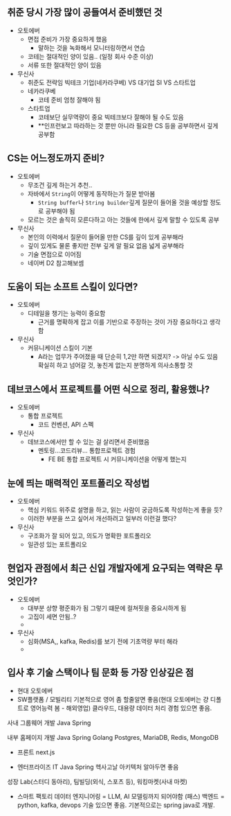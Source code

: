 ## 취준 당시 가장 많이 공들여서 준비했던 것
- 오토에버
	- 면접 준비가 가장 중요하게 했음
		- 말하는 것을 녹화해서 모니터링하면서 연습
	- 코테는 절대적인 양이 있음.. (일정 회사 수준 이상)
	- 서류 또한 절대적인 양이 있음
- 무신사
	- 취준도 전략임 빅테크 기업(네카라쿠베) VS 대기업 SI VS 스타트업 
	- 네카라쿠베
		- 코테 준비 엄청 잘해야 됨 
	- 스타트업 
		- 코테보단 실무역량이 중요 빅테크보다 잘해야 될 수도 있음
		- **인프런보고 따라하는 것 뿐만 아니라 필요한 CS 등을 공부하면서 깊게 공부함 
## CS는 어느정도까지 준비?
- 오토에버
	- 무조건 깊게 하는거 추천.. 
	- 자바에서 `String`이 어떻게 동작하는가 질문 받아봄
		- `String buffer`나 `String builder`깊게 질문이 들어올 것을 예상할 정도로 공부해야 됨
	- 모르는 것은 솔직히 모른다하고 아는 것들에 한에서 깊게 말할 수 있도록 공부
- 무신사
	- 본인의 이력에서 질문이 들어올 만한 CS를 깊이 있게 공부해라 
	- 깊이 있게도 물론 좋지만 전부 깊게 알 필요 없음 넓게 공부해라 
	- 기술 면접으로 이어짐 
	- 네이버 D2 참고해보셈 
## 도움이 되는 소프트 스킬이 있다면?
- 오토에버
	- 디테일을 챙기는 능력이 중요함 
		- 근거를 명확하게 잡고 이를 기반으로 주장하는 것이 가장 중요하다고 생각함
- 무신사
	- 커뮤니케이션 스킬이 기본
		- A라는 업무가 주어졌을 때 단순히 1,2만 하면 되겠지? -> 아닐 수도 있음 확실히 하고 넘어갈 것, 놓친게 없는지 분명하게 의사소통할 것 
## 데브코스에서 프로젝트를 어떤 식으로 정리, 활용했나?
- 오토에버
	- 통합 프로젝트 
		- 코드 컨벤션, API 스펙 
- 무신사
	- 데브코스에서만 할 수 있는 걸 살리면서 준비했음
		- 멘토링...코드리뷰... 통합프로젝트 경험
			- FE BE 통합 프로젝트 시 커뮤니케이션을 어떻게 했는지 

## 눈에 띄는 매력적인 포트폴리오 작성법
- 오토에버
	- 핵심 키워드 위주로 설명을 하고, 읽는 사람이 궁금하도록 작성하는게 좋을 듯?
	- 이러한 부분을 쓰고 싶어서 개선하려고 일부러 이런걸 했다?
- 무신사 
	- 구조화가 잘 되어 있고, 의도가 명확한 포트폴리오
	- 일관성 있는 포트폴리오 

## 현업자 관점에서 최근 신입 개발자에게 요구되는 역략은 무엇인가?
- 오토에버
	- 대부분 상향 평준화가 됨 그렇기 떄문에 컬쳐핏을 중요시하게 됨 
	- 고집이 세면 안됨..?
	- 
- 무신사
	- 심화(MSA,, kafka, Redis)를 보기 전에 기초역량 부터 해라 
	- 

## 입사 후 기술 스택이나 팀 문화 등 가장 인상깊은 점


- 현대 오토에버
- SW플랫폼 / 모빌리티
기본적으로 영어 좀 할줄알면 좋음(현대 오토에버는 걍 디폴트로 영어능력 봄 - 해외영업)
클라우드, 대용량 데이터 처리 경험 있으면 좋음.

사내 그룹웨어 개발
Java Spring 

 내부 홈페이지 개발
Java Spring 
Golang
Postgres, MariaDB, Redis, MongoDB

- 프론트
next.js

- 엔터프라이즈 IT
Java Spring
헥사고날 아키텍처 알아두면 좋음

성장 Lab(스터디 동아리), 팀빌딩(외식, 스포츠 등), 워킹마켓(사내 마켓)

- 스마트 팩토리
데이터 엔지니어링 = LLM, AI 모델링까지 되어야함 (패스)
백엔드 = python, kafka, devops 기술 있으면 좋음. 기본적으로는 spring java로 개발.